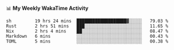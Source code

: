 <!--
**stamp711/stamp711** is a ✨ _special_ ✨ repository because its `README.md` (this file) appears on your GitHub profile.

Here are some ideas to get you started:

- 🔭 I’m currently working on ...
- 🌱 I’m currently learning ...
- 👯 I’m looking to collaborate on ...
- 🤔 I’m looking for help with ...
- 💬 Ask me about ...
- 📫 How to reach me: ...
- 😄 Pronouns: ...
- ⚡ Fun fact: ...
-->

📊 **My Weekly WakaTime Activity**

<!--START_SECTION:waka-->

```text
sh         19 hrs 24 mins  ███████████████████▓░░░░░   79.03 %
Rust       2 hrs 51 mins   ███░░░░░░░░░░░░░░░░░░░░░░   11.65 %
Nix        2 hrs 4 mins    ██░░░░░░░░░░░░░░░░░░░░░░░   08.47 %
Markdown   6 mins          ░░░░░░░░░░░░░░░░░░░░░░░░░   00.43 %
TOML       5 mins          ░░░░░░░░░░░░░░░░░░░░░░░░░   00.38 %
```

<!--END_SECTION:waka-->
